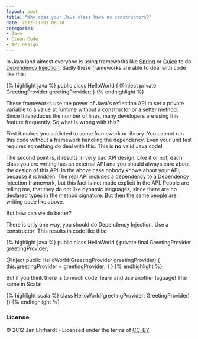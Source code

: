 ```yaml
---
layout: post
title: "Why does your Java class have no constructors?"
date: 2012-11-01 08:28
categories:
- Java
- Clean Code
- API Design
---
```


In Java land almost everyone is using frameworks like
[Spring](http://www.springsource.org) or
[Guice](https://code.google.com/p/google-guice/) to do
[Dependency Injection](https://en.wikipedia.org/wiki/Dependency_injection).
Sadly these frameworks are able to deal with code like this:

{% highlight java %}
public class HelloWorld {
  @Inject
  private GreetingProvider greetingProvider;
}
{% endhighlight %}

These frameworks use the power of Java's reflection API to set a
private variable to a value at runtime without a constructor or a
setter method. Since this reduces the number of lines, many developers
are using this feature frequently. So what is wrong with this?

First it makes you addicted to some framework or library. You cannot
run this code without a framework handling the dependency. Even your
unit test requires something do deal with this. This is **no** valid
Java code!

The second point is, it results in very bad API design. Like it or
not, each class you are writing has an external API and you should
always care about the design of this API. In the above case nobody
knows about your API, because it is hidden. The real API includes a
dependency to a Dependency Injection framework, but this fact is not
made explicit in the API. People are telling me, that they do not like
dynamic languages, since there are no declared types in the method
signature. But then the same people are writing code like above.

But how can we do better?

There is only one way, you should do Dependency Injection. Use a
constructor! This results in code like this:

{% highlight java %}
public class HelloWorld {
  private final GreetingProvider greetingProvider;

  @Inject
  public HelloWorld(GreetingProvider greetingProvider) {
    this.greetingProvider = greetingProvider;
  }
}
{% endhighlight %}

But if you think there is to much code, learn and use another laguage!
The same in Scala:

{% highlight scala %}
class HelloWorld(greetingProvider: GreetingProvider) {}
{% endhighlight %}

### License

© 2012 Jan Ehrhardt - Licensed under the terms of
[CC-BY](http://creativecommons.org/licenses/by/3.0/).
